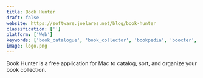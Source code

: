 ```yaml
---
title: Book Hunter
draft: false 
website: https://software.joelares.net/blog/book-hunter
classification: ['']
platform: ['Web']
keywords: ['book_catalogue', 'book_collector', 'bookpedia', 'booxter', 'calibre_web', 'data_crow', 'foliate', 'gcstar', 'goodreads', 'listal', 'numento', 'orientdb', 'palatina', 'readerware_book_database', 'tellico', 'tempodb', 'elibrary']
image: logo.png
---
```

Book Hunter is a free application for Mac to catalog, sort, and organize your book collection.